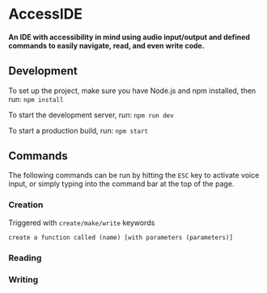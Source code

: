 # AccessIDE
#### An IDE with accessibility in mind using audio input/output and defined commands to easily navigate, read, and even write code.

## Development
To set up the project, make sure you have Node.js and npm installed, then run: `npm install`

To start the development server, run: `npm run dev`

To start a production build, run: `npm start`

## Commands
The following commands can be run by hitting the `ESC` key to activate voice input, or simply typing into the command bar at the top of the page.

### Creation
Triggered with `create/make/write` keywords

`create a function called (name) [with parameters (parameters)]`

### Reading


### Writing


